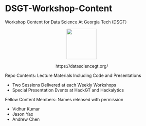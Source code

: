 # DSGT-Workshop-Content
Workshop Content for Data Science At Georgia Tech (DSGT)  

<p align="center"> 
<img src="https://cdn-images-1.medium.com/max/280/1*6QSrU_82LZ8c_wEM85krtQ@2x.png" width="100""> 
</p>

<p align="center"> 
https://datasciencegt.org/  
</p>
 
Repo Contents: Lecture Materials Including Code and Presentations
- Two Sessions Delivered at each Weekly Workshops    
- Special Presentation Events at HackGT and Hackalytics  


Fellow Content Members: Names released with permission   
- Vidhur Kumar  
- Jason Yao
- Andrew Chen
